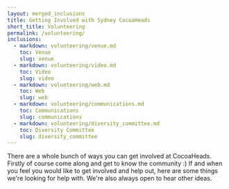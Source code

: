 ```yaml
---
layout: merged_inclusions
title: Getting Involved with Sydney CocoaHeads
short_title: Volunteering
permalink: /volunteering/
inclusions:
  - markdown: volunteering/venue.md
    toc: Venue
    slug: venue
  - markdown: volunteering/video.md
    toc: Video
    slug: video
  - markdown: volunteering/web.md
    toc: Web
    slug: web
  - markdown: volunteering/communications.md
    toc: Communications
    slug: communications
  - markdown: volunteering/diversity_committee.md
    toc: Diversity Committee
    slug: diversity_committee
---
```


There are a whole bunch of ways you can get involved at CocoaHeads. Firstly of course come along and get to know the community :) If and when you feel you would like to get involved and help out, here are some things we're looking for help with. We're also always open to hear other ideas.
